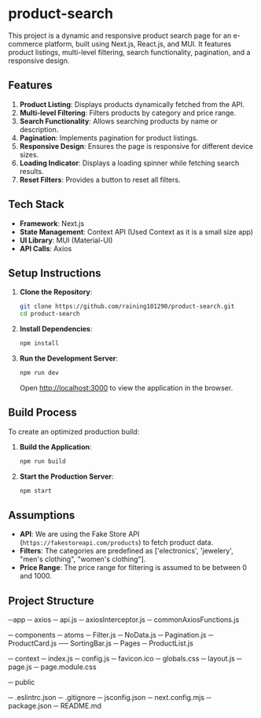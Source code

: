 # product-search

This project is a dynamic and responsive product search page for an e-commerce platform, built using Next.js, React.js, and MUI. It features product listings, multi-level filtering, search functionality, pagination, and a responsive design.

## Features

1. **Product Listing**: Displays products dynamically fetched from the API.
2. **Multi-level Filtering**: Filters products by category and price range.
3. **Search Functionality**: Allows searching products by name or description.
4. **Pagination**: Implements pagination for product listings.
5. **Responsive Design**: Ensures the page is responsive for different device sizes.
6. **Loading Indicator**: Displays a loading spinner while fetching search results.
7. **Reset Filters**: Provides a button to reset all filters.

## Tech Stack

- **Framework**: Next.js
- **State Management**: Context API (Used Context as it is a small size app)
- **UI Library**: MUI (Material-UI)
- **API Calls**: Axios

## Setup Instructions

1. **Clone the Repository**:
    ```sh
    git clone https://github.com/raining101290/product-search.git
    cd product-search
    ```

2. **Install Dependencies**:
    ```sh
    npm install
    ```
3. **Run the Development Server**:
    ```sh
    npm run dev
    ```
   Open [http://localhost:3000](http://localhost:3000) to view the application in the browser.

## Build Process

To create an optimized production build:

1. **Build the Application**:
    ```sh
    npm run build
    ```

2. **Start the Production Server**:
    ```sh
    npm start
    ```

## Assumptions

- **API**: We are using the Fake Store API (`https://fakestoreapi.com/products`) to fetch product data.
- **Filters**: The categories are predefined as ['electronics', 'jewelery', "men's clothing", "women's clothing"].
- **Price Range**: The price range for filtering is assumed to be between 0 and 1000.

## Project Structure

─app
  ─ axios
    ─ api.js
    ─ axiosInterceptor.js
    ─ commonAxiosFunctions.js

  ─ components
    ─ atoms
    ─ Filter.js
    ─ NoData.js
    ─ Pagination.js
    ─ ProductCard.js
    ── SortingBar.js
    ─ Pages
    ─ ProductList.js
  
  ─ context
    ─ index.js
  ─ config.js
  ─ favicon.ico
  ─ globals.css
  ─ layout.js
  ─ page.js
  ─ page.module.css

─ public

─ .eslintrc.json
─ .gitignore
─ jsconfig.json
─ next.config.mjs
─ package.json
─ README.md